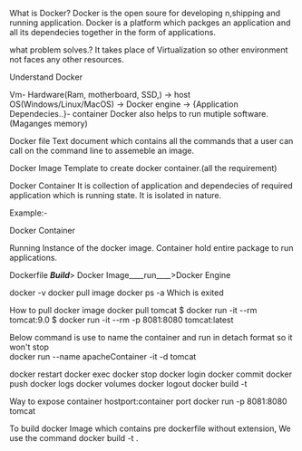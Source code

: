 What is Docker?
Docker is the open soure for developing n,shipping and running application.
Docker is a platform which packges an application and all its dependecies together in the form of applications.

what problem solves.?
It takes place of Virtualization so other environment not faces any other resources.


Understand Docker

Vm- Hardware(Ram, motherboard, SSD,) -> host OS(Windows/Linux/MacOS) -> Docker engine -> {Application Dependecies..}- container
Docker also helps to run mutiple software.(Maganges memory)


Docker file
Text document which contains all the commands that a user can call on the command line to assemeble an image.

Docker Image
Template to create docker container.(all the requirement)

Docker Container
It is collection of application and dependecies of required application which is running state.
It is isolated in nature.

Example:-


Docker Container

Running Instance of the docker image. Container hold entire package to run applications. 

Dockerfile ___Build___> Docker Image____run____>Docker Engine


docker -v
docker pull image
docker ps -a           Which is exited

How to pull docker image
docker pull tomcat
$ docker run -it --rm tomcat:9.0
$ docker run -it --rm -p 8081:8080 tomcat:latest


Below command is use to name the container and run in detach format so it won't stop  
docker run --name apacheContainer -it -d tomcat 

docker restart <container-name>
docker exec 
docker stop
docker login
docker commit
docker push
docker logs
docker volumes
docker logout
docker build -t <imagename>

Way to expose container hostport:container port
docker run -p 8081:8080 tomcat

To build docker Image which contains pre dockerfile without extension, We use the command 
docker build -t <name-for-docker-image > .